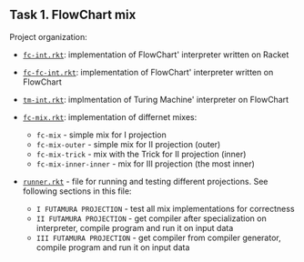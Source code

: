 ## Task 1. FlowChart mix

Project organization:

* [`fc-int.rkt`](./fc-int.rkt): implementation of FlowChart' interpreter written on Racket
* [`fc-fc-int.rkt`](./fc-fc-int.rkt): implementation of FlowChart' interpreter written on FlowChart
* [`tm-int.rkt`](./tm-int.rkt): implmentation of Turing Machine' interpreter on FlowChart
* [`fc-mix.rkt`](./fc-mix.rkt): implementation of differnet mixes:
  * `fc-mix` - simple mix for I projection
  * `fc-mix-outer` - simple mix for II projection (outer)
  * `fc-mix-trick` - mix with the Trick for II projection (inner)
  * `fc-mix-inner-inner` - mix for III projection (the most inner)

* [`runner.rkt`](./runner.rkt) - file for running and testing different projections. See following sections in this file:
  * `I FUTAMURA PROJECTION` - test all mix implementations for correctness
  * `II FUTAMURA PROJECTION` - get compiler after specialization on interpreter, compile program and run it on input data
  * `III FUTAMURA PROJECTION` - get compiler from compiler generator, compile program and run it on input data
